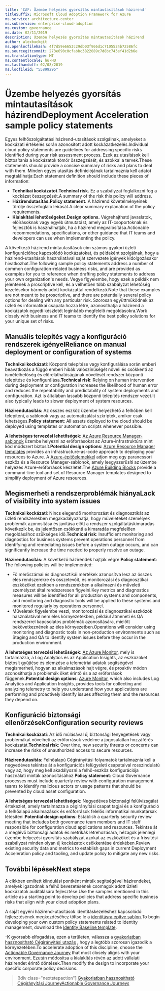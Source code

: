 ```yaml
---
title: 'CAF: Üzembe helyezés gyorsítás mintautasítások házirend'
titleSuffix: Microsoft Cloud Adoption Framework for Azure
ms.service: architecture-center
ms.subservice: enterprise-cloud-adoption
ms.custom: governance
ms.date: 02/11/2019
description: Üzembe helyezés gyorsítás mintautasítások házirend
author: alexbuckgit
ms.openlocfilehash: 4f7d59e6653c29db03f966d1c7105524b72586fc
ms.sourcegitcommit: 273e690c0cfabbc3822089c7d8bc743ef41d2b6e
ms.translationtype: MT
ms.contentlocale: hu-HU
ms.lasthandoff: 02/08/2019
ms.locfileid: "55899295"
---
```

# <a name="deployment-acceleration-sample-policy-statements"></a><span data-ttu-id="ae892-103">Üzembe helyezés gyorsítás mintautasítások házirend</span><span class="sxs-lookup"><span data-stu-id="ae892-103">Deployment Acceleration sample policy statements</span></span>

<span data-ttu-id="ae892-104">Egyes felhőszolgáltatási házirend-utasítások szolgálnak, amelyeket a kockázati értékelés során azonosított adott kockázatkezelés.</span><span class="sxs-lookup"><span data-stu-id="ae892-104">Individual cloud policy statements are guidelines for addressing specific risks identified during your risk assessment process.</span></span> <span data-ttu-id="ae892-105">Ezek az utasítások kell biztosítania a kockázatok tömör összegzését, és azokkal a tervek.</span><span class="sxs-lookup"><span data-stu-id="ae892-105">These statements should provide a concise summary of risks and plans to deal with them.</span></span> <span data-ttu-id="ae892-106">Minden egyes utasítás definíciójának tartalmaznia kell adatot megtalálhatja:</span><span class="sxs-lookup"><span data-stu-id="ae892-106">Each statement definition should include these pieces of information:</span></span>

- <span data-ttu-id="ae892-107">**Technikai kockázatot.**</span><span class="sxs-lookup"><span data-stu-id="ae892-107">**Technical risk.**</span></span> <span data-ttu-id="ae892-108">Ez a szabályzat foglalkozni fog a kockázat összegzését.</span><span class="sxs-lookup"><span data-stu-id="ae892-108">A summary of the risk this policy will address.</span></span>
- <span data-ttu-id="ae892-109">**Házirendutasítás.**</span><span class="sxs-lookup"><span data-stu-id="ae892-109">**Policy statement.**</span></span> <span data-ttu-id="ae892-110">A házirend követelményeinek törölje összefoglaló leírását.</span><span class="sxs-lookup"><span data-stu-id="ae892-110">A clear summary explanation of the policy requirements.</span></span>
- <span data-ttu-id="ae892-111">**Kialakítási lehetőségeket.**</span><span class="sxs-lookup"><span data-stu-id="ae892-111">**Design options.**</span></span> <span data-ttu-id="ae892-112">Végrehajtható javaslatok, előírásoknak vagy egyéb útmutatást, amely az IT-csoportoknak és fejlesztők is használhatják, ha a házirend megvalósítása.</span><span class="sxs-lookup"><span data-stu-id="ae892-112">Actionable recommendations, specifications, or other guidance that IT teams and developers can use when implementing the policy.</span></span>

<span data-ttu-id="ae892-113">A következő házirend mintautasítások cím számos gyakori üzleti konfigurációhoz kapcsolódó kockázatokat, és példaként szolgálnak, hogy a házirend-utasítások használatával saját szervezete igények kidolgozásakor hivatkozhat.</span><span class="sxs-lookup"><span data-stu-id="ae892-113">The following sample policy statements address a number of common configuration-related business risks, and are provided as examples for you to reference when drafting policy statements to address your own organization's needs.</span></span> <span data-ttu-id="ae892-114">Vegye figyelembe, hogy ezek a példák nem jelentenek a proscriptive kell, és a vélhetően több szabályzat lehetőség kezelésekor bármely adott kockázattal rendelkező.</span><span class="sxs-lookup"><span data-stu-id="ae892-114">Note that these examples are not meant to be proscriptive, and there are potentially several policy options for dealing with any particular risk.</span></span> <span data-ttu-id="ae892-115">Szorosan együttműködnek az üzleti és informatikai csapata hozza létre, azonosíthatja a házirend a kockázatok egyedi készletét leginkább megfelelő megoldásokra.</span><span class="sxs-lookup"><span data-stu-id="ae892-115">Work closely with business and IT teams to identify the best policy solutions for your unique set of risks.</span></span>

## <a name="reliance-on-manual-deployment-or-configuration-of-systems"></a><span data-ttu-id="ae892-116">Manuális telepítés vagy a konfiguráció rendszerek igényel</span><span class="sxs-lookup"><span data-stu-id="ae892-116">Reliance on manual deployment or configuration of systems</span></span>

<span data-ttu-id="ae892-117">**Technikai kockázati**: Központi telepítése vagy konfigurálása során emberi beavatkozás a függő emberi hibák valószínűségét növeli és csökkenti az ismételhetőség és előreláthatóságának növelését rendszer központi telepítése és konfigurálása.</span><span class="sxs-lookup"><span data-stu-id="ae892-117">**Technical risk**: Relying on human intervention during deployment or configuration increases the likelihood of human error and reduces the repeatability and predictability of system deployments and configuration.</span></span> <span data-ttu-id="ae892-118">Azt is általában lassabb központi telepítés rendszer vezet.</span><span class="sxs-lookup"><span data-stu-id="ae892-118">It also typically leads to slower deployment of system resources.</span></span>

<span data-ttu-id="ae892-119">**Házirendutasítás**: Az összes eszköz üzembe helyezhető a felhőben kell telepíteni, a sablonok vagy az automatizálási szkriptek, amikor csak lehetséges.</span><span class="sxs-lookup"><span data-stu-id="ae892-119">**Policy statement**: All assets deployed to the cloud should be deployed using templates or automation scripts whenever possible.</span></span>

<span data-ttu-id="ae892-120">**A lehetséges tervezési lehetőségek**: [Az Azure Resource Manager-sablonok](/azure/azure-resource-manager/resource-group-overview#template-deployment) üzembe helyezni az erőforrásokat az Azure-infrastruktúra mint kód módszert biztosít.</span><span class="sxs-lookup"><span data-stu-id="ae892-120">**Potential design options**: [Azure Resource Manager templates](/azure/azure-resource-manager/resource-group-overview#template-deployment) provides an infrastructure-as-code approach to deploying your resources to Azure.</span></span> <span data-ttu-id="ae892-121">A [Azure-építőelemekkel](https://github.com/mspnp/template-building-blocks/wiki) adjon meg egy parancssori eszköz és a Resource Manager-sablonok, amely leegyszerűsíti az üzembe helyezés Azure-erőforrások készletét.</span><span class="sxs-lookup"><span data-stu-id="ae892-121">The [Azure Building Blocks](https://github.com/mspnp/template-building-blocks/wiki) provide a command-line tool and set of Resource Manager templates designed to simplify deployment of Azure resources.</span></span>

## <a name="lack-of-visibility-into-system-issues"></a><span data-ttu-id="ae892-122">Megismerheti a rendszerproblémák hiánya</span><span class="sxs-lookup"><span data-stu-id="ae892-122">Lack of visibility into system issues</span></span>

<span data-ttu-id="ae892-123">**Technikai kockázati**: Nincs elegendő monitorozást és diagnosztikát az üzleti rendszerekben megakadályozhatja, hogy műveleteket személyek problémák azonosítása és javítása előtt a rendszer szolgáltatáskimaradás következik be, és jelentősen csökkenti a kimaradás megfelelően megoldásához szükséges idő.</span><span class="sxs-lookup"><span data-stu-id="ae892-123">**Technical risk**: Insufficient monitoring and diagnostics for business systems prevent operations personnel from identifying and remediating issues before a system outage occurs, and can significantly increase the time needed to properly resolve an outage.</span></span>

<span data-ttu-id="ae892-124">**Házirendutasítás**: A következő házirendek hajtják végre:</span><span class="sxs-lookup"><span data-stu-id="ae892-124">**Policy statement**: The following policies will be implemented:</span></span>

- <span data-ttu-id="ae892-125">Fő mérőszámai és diagnosztikái mértékek azonosítva lesz az összes éles rendszerekre és összetevőit, és monitorozási és diagnosztikai eszközöket ezekben a rendszerekben a alkalmazni és műveleti személyzet által rendszeresen figyelni.</span><span class="sxs-lookup"><span data-stu-id="ae892-125">Key metrics and diagnostics measures will be identified for all production systems and components, and monitoring and diagnostic tools will be applied to these systems and monitored regularly by operations personnel.</span></span>
- <span data-ttu-id="ae892-126">Műveletek figyelembe veszi, monitorozási és diagnosztikai eszközök használatával nem éles környezetekben, például átmeneti és QA rendszerrel kapcsolatos problémák azonosítására, mielőtt bekövetkeznének az éles környezetben.</span><span class="sxs-lookup"><span data-stu-id="ae892-126">Operations will consider using monitoring and diagnostic tools in non-production environments such as Staging and QA to identify system issues before they occur in the production environment.</span></span>

<span data-ttu-id="ae892-127">**A lehetséges tervezési lehetőségek**: [Az Azure Monitor](/azure/azure-monitor/), mely is tartalmazza, a Log Analytics és az Application Insights, az eszközöket biztosít gyűjtése és elemzése a telemetriai adatok segítségével megismerheti, hogyan az alkalmazások hajt végre, és proaktív módon azonosíthatja a problémák őket érintő és a az erőforrások függenek.</span><span class="sxs-lookup"><span data-stu-id="ae892-127">**Potential design options**: [Azure Monitor](/azure/azure-monitor/), which also includes Log Analytics and Application Insights, provides tools for collecting and analyzing telemetry to help you understand how your applications are performing and proactively identify issues affecting them and the resources they depend on.</span></span>

## <a name="configuration-security-reviews"></a><span data-ttu-id="ae892-128">Konfiguráció biztonsági ellenőrzések</span><span class="sxs-lookup"><span data-stu-id="ae892-128">Configuration security reviews</span></span>

<span data-ttu-id="ae892-129">**Technikai kockázati**: Az idő múlásával új biztonsági fenyegetések vagy problémákat növelheti az erőforrások védelme a jogosulatlan hozzáférés kockázatát.</span><span class="sxs-lookup"><span data-stu-id="ae892-129">**Technical risk**: Over time, new security threats or concerns can increase the risks of unauthorized access to secure resources.</span></span>

<span data-ttu-id="ae892-130">**Házirendutasítás**: Felhőalapú Cégirányítási folyamatok tartalmaznia kell a negyedéves tekintse át a konfigurációs felügyeleti csapataival rosszindulatú vagy az, hogy meg kell akadályozni a felhő-eszköz konfigurációja használati minták azonosításához.</span><span class="sxs-lookup"><span data-stu-id="ae892-130">**Policy statement**: Cloud Governance processes must include quarterly review with configuration management teams to identify malicious actors or usage patterns that should be prevented by cloud asset configuration.</span></span>

<span data-ttu-id="ae892-131">**A lehetséges tervezési lehetőségek**: Negyedéves biztonsági felülvizsgálat értekezlet, amely tartalmazza a cégirányítási csapat tagjai és a konfiguráció a felhőalapú alkalmazások és erőforrások felelős informatikai munkatársak létesíteni.</span><span class="sxs-lookup"><span data-stu-id="ae892-131">**Potential design options**: Establish a quarterly security review meeting that includes both governance team members and IT staff responsible for configuration cloud applications and resources.</span></span> <span data-ttu-id="ae892-132">Tekintse át a meglévő biztonsági adatok és metrikák létrehozására, hézagok jelenlegi üzembe helyezési gyorsítás szabályzat azokat az eszközöket és a frissítési szabályzat minden olyan új kockázatok csökkentése érdekében.</span><span class="sxs-lookup"><span data-stu-id="ae892-132">Review existing security data and metrics to establish gaps in current Deployment Acceleration policy and tooling, and update policy to mitigate any new risks.</span></span>

## <a name="next-steps"></a><span data-ttu-id="ae892-133">További lépések</span><span class="sxs-lookup"><span data-stu-id="ae892-133">Next steps</span></span>

<span data-ttu-id="ae892-134">A cikkben említett kiindulási pontként minták segítségével házirendeket, amelyek igazodnak a felhő bevezetésének csomagok adott üzleti kockázatok auditálására fejlesztése.</span><span class="sxs-lookup"><span data-stu-id="ae892-134">Use the samples mentioned in this article as a starting point to develop policies that address specific business risks that align with your cloud adoption plans.</span></span>

<span data-ttu-id="ae892-135">A saját egyéni házirend-utasítások identitáskezeléshez kapcsolódó fejlesztésének megkezdéséhez töltse le a [identitásra építve sablon](template.md).</span><span class="sxs-lookup"><span data-stu-id="ae892-135">To begin developing your own custom policy statements related to identity management, download the [Identity Baseline template](template.md).</span></span>

<span data-ttu-id="ae892-136">-K gyorsabb elfogadása, ezen a területen, válassza a [gyakorlatban hasznosítható Cégirányítási utazás](../journeys/overview.md) , hogy a legtöbb szorosan igazodik a környezetében.</span><span class="sxs-lookup"><span data-stu-id="ae892-136">To accelerate adoption of this discipline, choose the [Actionable Governance Journey](../journeys/overview.md) that most closely aligns with your environment.</span></span> <span data-ttu-id="ae892-137">Ezután módosítsa a kialakítás révén az adott vállalati házirendet érintő döntések.</span><span class="sxs-lookup"><span data-stu-id="ae892-137">Then modify the design to incorporate your specific corporate policy decisions.</span></span>

> [!div class="nextstepaction"]
> [<span data-ttu-id="ae892-138">Gyakorlatban hasznosítható Cégirányítási Journey</span><span class="sxs-lookup"><span data-stu-id="ae892-138">Actionable Governance Journeys</span></span>](../journeys/overview.md)